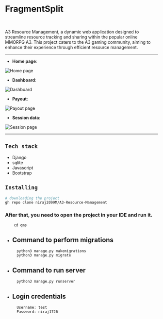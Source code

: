 # FragmentSplit

<br>

A3 Resource Management, a dynamic web application designed to streamline resource tracking and sharing within the popular online MMORPG A3. This project caters to the A3 gaming community, aiming to enhance their experience through efficient resource management. 

<hr>

- **Home page**:

![Home page](qms/assets/loginpage.png)

- **Dashboard**:

![Dashboard](qms/assets/addPayput.png)

- **Payout**:

![Payout page](qms/assets/payoutData.png)

- **Session data**:

![Session page](qms/assets/sessData.png)

<hr>

## `Tech stack`

- Django
- sqlite
- Javascript
- Bootstrap

## `Installing`
```bash
# downloading the project
gh repo clone niraj2099M/A3-Resource-Management
```
### After that, you need to open the project in your IDE and run it.
        cd qms



- ## Command to perform migrations
        python3 manage.py makemigrations
        python3 manage.py migrate

- ## Command to run server
        python3 manage.py runserver


- ## Login credentials
        Username: test
        Password: niraj1726




